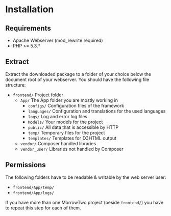 Installation
============

Requirements
-------------

* Apache Webserver (mod_rewrite required)
* PHP >= 5.3.*

Extract
-------

Extract the downloaded package to a folder of your choice below the document root of your webserver. You should have the following file structure:

* `frontend/` Project folder
	* `App/` The App folder you are mostly working in
		* `configs/` Configuration files of the framework
		* `languages/` Configuration and translations for the used languages
		* `logs/` Log and error log files
		* `Models/` Your models for the project
		* `public/` All data that is accessible by HTTP
		* `temp/` Temporary files for the project
		* `templates/` Templates for (X)HTML output
	* `vendor/` Composer handled libraries
	* `vendor_user/` Libraries not handled by Composer


Permissions
---------------

The following folders have to be readable & writable by the web server user:
 
 * `frontend/App/temp/`
 * `frontend/App/logs/`

If you have more than one MorrowTwo project (beside `frontend/`) you have to repeat this step for each of them.

